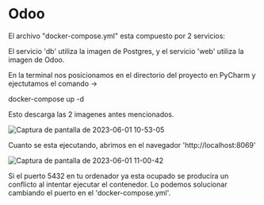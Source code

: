 # Odoo

El archivo "docker-compose.yml" esta compuesto por 2 servicios:

El servicio 'db' utiliza la imagen de Postgres, y el servicio 'web' utiliza la imagen de Odoo.

En la terminal nos posicionamos en el directorio del proyecto en PyCharm y ejectutamos el comando ->

docker-compose up -d

Esto descarga las 2 imagenes antes mencionados.

![Captura de pantalla de 2023-06-01 10-53-05](https://github.com/davidmoralesluis/Odoo/assets/91198406/372e2b52-e208-4bd9-8e79-f214a1c447ea)


Cuanto se esta ejecutando, abrimos en el navegador 'http://localhost:8069'

![Captura de pantalla de 2023-06-01 11-00-42](https://github.com/davidmoralesluis/Odoo/assets/91198406/b569d984-5fef-4173-b73d-4895ad1d7401)

Si el puerto 5432 en tu ordenador ya esta ocupado se producira un conflicto al intentar ejecutar el contenedor. 
Lo podemos solucionar cambiando el puerto en el 'docker-compose.yml'.
